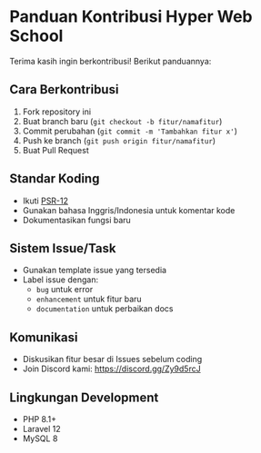 # Panduan Kontribusi Hyper Web School

Terima kasih ingin berkontribusi! Berikut panduannya:

## Cara Berkontribusi
1. Fork repository ini
2. Buat branch baru (`git checkout -b fitur/namafitur`)
3. Commit perubahan (`git commit -m 'Tambahkan fitur x'`)
4. Push ke branch (`git push origin fitur/namafitur`)
5. Buat Pull Request

## Standar Koding
- Ikuti [PSR-12](https://www.php-fig.org/psr/psr-12/)
- Gunakan bahasa Inggris/Indonesia untuk komentar kode
- Dokumentasikan fungsi baru

## Sistem Issue/Task
- Gunakan template issue yang tersedia
- Label issue dengan:
  - `bug` untuk error
  - `enhancement` untuk fitur baru
  - `documentation` untuk perbaikan docs

## Komunikasi
- Diskusikan fitur besar di Issues sebelum coding
- Join Discord kami: https://discord.gg/Zy9d5rcJ

## Lingkungan Development
- PHP 8.1+
- Laravel 12
- MySQL 8

